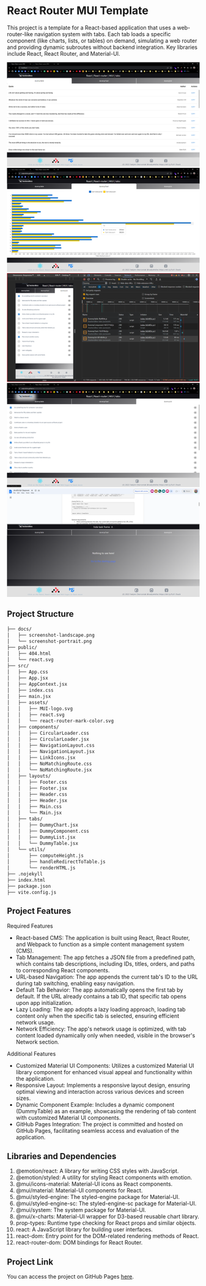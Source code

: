 # React Router MUI Template

This project is a template for a React-based application that uses a web-router-like navigation system with tabs. Each tab loads a specific component (like charts, lists, or tables) on demand, simulating a web router and providing dynamic subroutes without backend integration. Key libraries include React, React Router, and Material-UI.

![landscape](https://github.com/1abcdesign/react-router-mui/blob/main/docs/screenshot-localhost.png)
![gh-pages](https://github.com/1abcdesign/react-router-mui/blob/main/docs/screenshot-gh-pages.png)
![lazy-loading](https://github.com/1abcdesign/react-router-mui/blob/main/docs/screenshot-lazy-loading.png)
![hover](https://github.com/1abcdesign/react-router-mui/blob/main/docs/screenshot-hover.png)
![not-found](https://github.com/1abcdesign/react-router-mui/blob/main/docs/screenshot-not-found.png)

## Project Structure
```arduino
├── docs/
│   ├── screenshot-landscape.png
│   └── screenshot-portrait.png
├── public/
│   ├── 404.html
│   └── react.svg
├── src/
│   ├── App.css
│   ├── App.jsx
│   ├── AppContext.jsx
│   ├── index.css
│   ├── main.jsx
│   ├── assets/
│   │   ├── MUI-logo.svg
│   │   ├── react.svg
│   │   └── react-router-mark-color.svg
│   ├── components/
│   │   ├── CircularLoader.css
│   │   ├── CircularLoader.jsx
│   │   ├── NavigationLayout.css
│   │   ├── NavigationLayout.jsx
│   │   ├── LinkIcons.jsx
│   │   ├── NoMatchingRoute.css
│   │   └── NoMatchingRoute.jsx
│   ├── layouts/
│   │   ├── Footer.css
│   │   ├── Footer.jsx
│   │   ├── Header.css
│   │   ├── Header.jsx
│   │   ├── Main.css
│   │   └── Main.jsx
│   ├── tabs/
│   │   ├── DummyChart.jsx
│   │   ├── DummyComponent.css
│   │   ├── DummyList.jsx
│   │   └── DummyTable.jsx
│   └── utils/
│       ├── computeHeight.js
│       ├── handleRedirectToTable.js
│       └── renderHTML.js
├── .nojekyll
├── index.html
├── package.json
├── vite.config.js
```

## Project Features
Required Features  
+ React-based CMS: The application is built using React, React Router, and Webpack to function as a simple content management system (CMS).
+ Tab Management: The app fetches a JSON file from a predefined path, which contains tab descriptions, including IDs, titles, orders, and paths to corresponding React components.
+ URL-based Navigation: The app appends the current tab's ID to the URL during tab switching, enabling easy navigation.
+ Default Tab Behavior: The app automatically opens the first tab by default. If the URL already contains a tab ID, that specific tab opens upon app initialization.
+ Lazy Loading: The app adopts a lazy loading approach, loading tab content only when the specific tab is selected, ensuring efficient network usage.
+ Network Efficiency: The app's network usage is optimized, with tab content loaded dynamically only when needed, visible in the browser's Network section.

Additional Features  
+ Customized Material UI Components: Utilizes a customized Material UI library component for enhanced visual appeal and functionality within the application.
+ Responsive Layout: Implements a responsive layout design, ensuring optimal viewing and interaction across various devices and screen sizes.
+ Dynamic Component Example: Includes a dynamic component (DummyTable) as an example, showcasing the rendering of tab content with customized Material UI components.
+ GitHub Pages Integration: The project is committed and hosted on GitHub Pages, facilitating seamless access and evaluation of the application.

## Libraries and Dependencies
1. @emotion/react: A library for writing CSS styles with JavaScript.
2. @emotion/styled: A utility for styling React components with emotion.
3. @mui/icons-material: Material-UI icons as React components.
4. @mui/material: Material-UI components for React.
5. @mui/styled-engine: The styled-engine package for Material-UI.
6. @mui/styled-engine-sc: The styled-engine-sc package for Material-UI.
7. @mui/system: The system package for Material-UI.
8. @mui/x-charts: Material-UI wrapper for D3-based reusable chart library.
9. prop-types: Runtime type checking for React props and similar objects.
10. react: A JavaScript library for building user interfaces.
11. react-dom: Entry point for the DOM-related rendering methods of React.
12. react-router-dom: DOM bindings for React Router.

## Project Link
You can access the project on GitHub Pages [here](https://1abcdesign.github.io/react-router-mui/dummyTable).